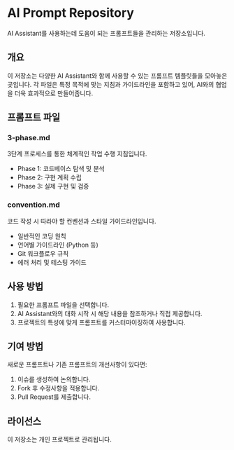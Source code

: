 # AI Prompt Repository

AI Assistant를 사용하는데 도움이 되는 프롬프트들을 관리하는 저장소입니다.

## 개요

이 저장소는 다양한 AI Assistant와 함께 사용할 수 있는 프롬프트 템플릿들을 모아놓은 곳입니다. 각 파일은 특정 목적에 맞는 지침과 가이드라인을 포함하고 있어, AI와의 협업을 더욱 효과적으로 만들어줍니다.

## 프롬프트 파일

### 3-phase.md
3단계 프로세스를 통한 체계적인 작업 수행 지침입니다.
- Phase 1: 코드베이스 탐색 및 분석
- Phase 2: 구현 계획 수립
- Phase 3: 실제 구현 및 검증

### convention.md
코드 작성 시 따라야 할 컨벤션과 스타일 가이드라인입니다.
- 일반적인 코딩 원칙
- 언어별 가이드라인 (Python 등)
- Git 워크플로우 규칙
- 에러 처리 및 테스팅 가이드

## 사용 방법

1. 필요한 프롬프트 파일을 선택합니다.
2. AI Assistant와의 대화 시작 시 해당 내용을 참조하거나 직접 제공합니다.
3. 프로젝트의 특성에 맞게 프롬프트를 커스터마이징하여 사용합니다.

## 기여 방법

새로운 프롬프트나 기존 프롬프트의 개선사항이 있다면:
1. 이슈를 생성하여 논의합니다.
2. Fork 후 수정사항을 적용합니다.
3. Pull Request를 제출합니다.

## 라이선스

이 저장소는 개인 프로젝트로 관리됩니다.